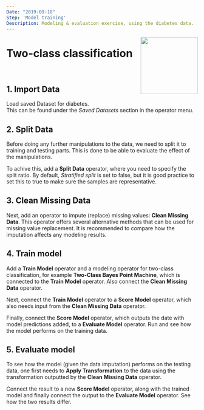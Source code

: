 ```yaml
---
Date: "2019-09-18"
Step: 'Model training'
Description: Modeling & evaluation exercise, using the diabetes data.
---
```


<img src="https://encrypted-tbn0.gstatic.com/images?q=tbn:ANd9GcRe28kRsvMfHCz-rQz5oZgtVJhks1S6_W5W0WRcudlJf3_WVS5J" width="150" style="float:right;"/>

# Two-class classification
<br>

## 1. Import Data

Load saved Dataset for diabetes. <br />
This can be found under the *Saved Datasets* section in the operator menu.

## 2. Split Data

<p>Before doing any further manipulations to the data, we need
to split it to training and testing parts. This is done to be able
to evaluate the effect of the manipulations.</p>

<p>To achive this, add a <b>Split Data</b> operator, where you need to specify the split ratio. By default, <i>Stratified split</i> is set to false, but it is good practice to set this to true to make sure the 
samples are representative.</p>

## 3. Clean Missing Data

<p>Next, add an operator to impute (replace) missing values: 
<b>Clean Missing Data</b>. This operator offers several 
alternative methods that can be used for missing value replacement.
It is recommended to compare how the imputation affects any modeling 
results.</p>

## 4. Train model

<p> Add a <b>Train Model</b> operator and a modeling operator
for two-class classification, for example
<b>Two-Class Bayes Point Machine</b>, which is connected to the
<b>Train Model</b> operator. Also connect the <b>Clean Missing Data</b>
operator. </p>

<p> Next, connect the <b>Train Model</b> operator to a 
<b>Score Model</b> operator, which also needs input from the
<b>Clean Missing Data</b> operator. </p>

<p>Finally, connect the <b>Score Model</b> operator, which outputs
the date with model predictions added, to a <b>Evaluate Model</b>
operator. Run and see how the model performs on the training data.</p>

## 5. Evaluate model
<p>To see how the model (given the data imputation) performs on the 
testing data, one first needs to <b>Apply Transformation</b> to the data
using the transformation outputted by the <b>Clean Missing Data</b> 
operator.</p>

<p>Connect the result to a new <b>Score Model</b> operator, along 
with the trained model and finally connect the output to the
<b>Evaluate Model</b> operator. See how the two results differ.</p>